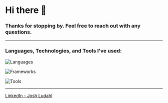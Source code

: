 # Hi there 👋

### Thanks for stopping by. Feel free to reach out with any questions.

---

### Languages, Technologies, and Tools I've used:
![Languages](https://go-skill-icons.vercel.app/api/icons?i=python,java,kotlin,swift,javascript&perline=5)

![Frameworks](https://go-skill-icons.vercel.app/api/icons?i=pytest,playwright,jetpackcompose,firebase,android&perline=6)  

![Tools](https://go-skill-icons.vercel.app/api/icons?i=bash,linux,git,docker,aws,kubernetes,gradle,github,gitlab,bitbucket&perline=5)

---

[LinkedIn - Josh Ludahl](https://www.linkedin.com/in/joshludahl/)

